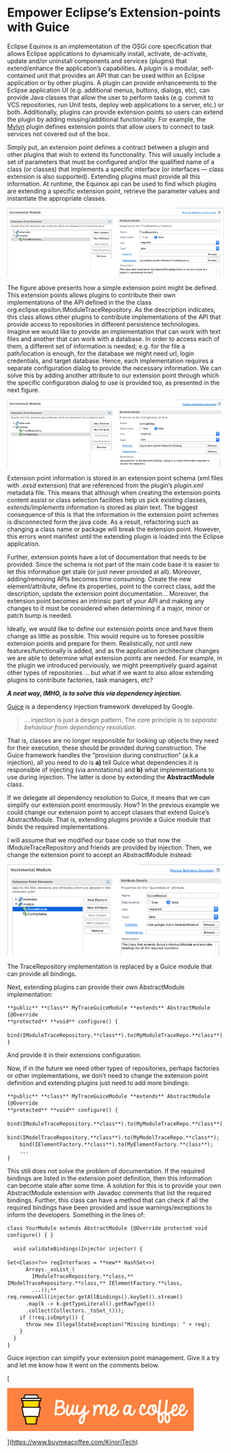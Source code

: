 # Empower Eclipse’s Extension-points with Guice 
Eclipse Equinox is an implementation of the OSGi core specification that allows Eclipse applications to dynamically install, activate, de-activate, update and/or uninstall components and services (plugins) that extend/enhance the application’s capabilities. A _plugin_ is a modular, self-contained unit that provides an API that can be used within an Eclipse application or by other plugins. A plugin can provide enhancements to the Eclipse application UI (e.g. additional menus, buttons, dialogs, etc), can provide Java classes that allow the user to perform tasks (e.g. commit to VCS repositories, run Unit tests, deploy web applications to a server, etc.) or both. Additionally, plugins can provide extension points so users can extend the plugin by adding missing/additional functionality. For example, the [Mylyn](https://www.eclipse.org/mylyn/) plugin defines extension points that allow users to connect to task services not covered out of the box.

Simply put, an extension point defines a contract between a plugin and other plugins that wish to extend its functionality. This will usually include a set of parameters that must be configured and/or the qualified name of a class (or classes) that implements a specific interface (or interfaces — class extension is also supported). Extending plugins must provide all this information. At runtime, the Equinox api can be used to find which plugins are extending a specific extension point, retrieve the parameter values and instantiate the appropriate classes.

![](_assets/1!g3D_fKOQukGxrtyyzTLhew.png)

The figure above presents how a simple extension point might be defined. This extension points allows plugins to contribute their own implementations of the API defined in the the class org.eclipse.epsilon.IModuleTraceRepository. As the description indicates, this class allows other plugins to contribute implementations of the API that provide access to repositories in different persistence technologies. Imagine we would like to provide an implementation that can work with text files and another that can work with a database. In order to access each of them, a different set of information is needed; e.g. for the file a path/location is enough, for the database we might need url, login credentials, and target database. Hence, each implementation requires a separate configuration dialog to provide the necessary information. We can solve this by adding another attribute to our extension point through which the specific configuration dialog to use is provided too, as presented in the next figure.

![](_assets/1!otZGJ5B0wH2tg64yVN9S6w.png)

Extension point information is stored in an extension point schema (xml files with _.exsd_ extension) that are referenced from the plugin’s _plugin.xml_ metadata file. This means that although when creating the extension points content assist or class selection facilities help us pick existing classes, _extends/implements_ information is stored as plain text. The biggest consequence of this is that the information in the extension point schemes is disconnected form the java code. As a result, refactoring such as changing a class name or package will break the extension point. However, this errors wont manifest until the extending plugin is loaded into the Eclipse application.

Further, extension points have a lot of documentation that needs to be provided. Since the schema is not part of the main code base it is easier to let this information get stale (or just never provided at all). Moreover, adding/removing APIs becomes time consuming. Create the new element/attribute, define its properties, point to the correct class, add the description, update the extension point documentation… Moreover, the extension point becomes an intrinsic part of your API and making any changes to it must be considered when determining if a major, minor or patch bump is needed.

Ideally, we would like to define our extension points once and have them change as little as possible. This would require us to foresee possible extension points and prepare for them. Realistically, not until new features/functionally is added, and as the application architecture changes we are able to determine what extension points are needed. For example, in the plugin we introduced perviously, we might preemptively guard against other types of repositories … but what if we want to also allow extending plugins to contribute factories, task managers, etc?

**_A neat way, IMHO, is to solve this via dependency injection._**

[Guice](https://github.com/google/guice) is a dependency injection framework developed by Google.

> … injection is just a design pattern. The core principle is to _separate behaviour from dependency resolution_.

That is, classes are no longer responsible for looking up objects they need for their execution, these should be provided during construction. The Guice framework handles the “provision during construction” (a.k.a injection), all you need to do is **a)** tell Guice what dependencies it is responsible of injecting (via annotations) and **b)** what implementations to use during injection. The latter is done by extending the **AbstractModule** class.

If we delegate all dependency resolution to Guice, it means that we can simplify our extension point enormously. How? In the previous example we could change our extension point to accept classes that extend Guice’s AbstractModule. That is, extending plugins provide a Guice module that binds the required implementations.

I will assume that we modified our base code so that now the IModuleTraceRepository and friends are provided by injection. Then, we change the extension point to accept an AbstractModule instead:

![](_assets/1!GOQoM_10M8jGnkYZWxKnIQ.png)

The TraceRepository implementation is replaced by a Guice module that can provide all bindings.

Next, extending plugins can provide their own AbstractModule implementation:

```
**public** **class** MyTraceGuiceModule **extends** AbstractModule {@Override  
**protected** **void** configure() {  
    bind(IModuleTraceRepository.**class**).to(MyModuleTraceRepo.**class**);  
}
```

And provide it in their extensions configuration.

Now, if in the future we need other types of repositories, perhaps factories or other implementations, we don’t need to change the extension point definition and extending plugins just need to add more bindings:

```
**public** **class** MyTraceGuiceModule **extends** AbstractModule {@Override  
**protected** **void** configure() {  
    bind(IModuleTraceRepository.**class**).to(MyModuleTraceRepo.**class**);  
    bind(IModelTraceRepository.**class**).to(MyModelTraceRepo.**class**);  
    bind(IElementFactory.**class**).to(MyElementFactory.**class**);  
    ...  
}
```

This still does not solve the problem of documentation. If the required bindings are listed in the extension point definition, then this information can become stale after some time. A solution for this is to provide your own AbstractModule extension with Javadoc comments that list the required bindings. Further, this class can have a method that can check if all the required bindings have been provided and issue warnings/exceptions to inform the developers. Something in the lines of:

```
class YourModule extends AbstractModule {@Override protected void configure() { }

  void validateBindings(Injector injector) {

Set<Class<?>> reqInterfaces = **new** HashSet<>(  
      Arrays._asList_(  
        IModuleTraceRepository.**class,** IModelTraceRepository.**class,** IElementFactory.**class,  
        ...));** req.removeAll(injector.getAllBindings().keySet().stream()  
      .map(k -> k.getTypeLiteral().getRawType())  
      .collect(Collectors._toSet_()));  
    if (!req.isEmpty()) {  
      throw new IllegalStateException("Missing bindings: " + req);  
    }  
  }  
}
```

Guice injection can simplify your extension point management. Give it a try and let me know how it went on the comments below.

[

![](_assets/1!SGCT6C60o4t58wRqeU2viQ.png)

](https://www.buymeacoffee.com/KinoriTech)